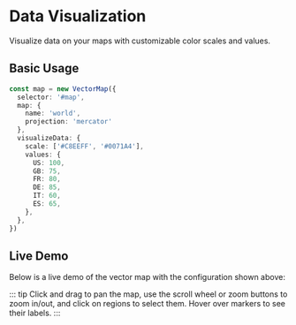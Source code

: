 # Data Visualization

Visualize data on your maps with customizable color scales and values.

## Basic Usage

```typescript
const map = new VectorMap({
  selector: '#map',
  map: {
    name: 'world',
    projection: 'mercator'
  },
  visualizeData: {
    scale: ['#C8EEFF', '#0071A4'],
    values: {
      US: 100,
      GB: 75,
      FR: 80,
      DE: 85,
      IT: 60,
      ES: 65,
    },
  },
})
```

## Live Demo

Below is a live demo of the vector map with the configuration shown above:

<DataVisualizationDemo />

::: tip
Click and drag to pan the map, use the scroll wheel or zoom buttons to zoom in/out, and click on regions to select them. Hover over markers to see their labels.
:::
